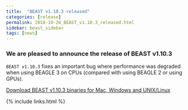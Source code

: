 ```yaml
---
title:  "BEAST v1.10.3 released"
categories: [release]
permalink: 2018-10-28_BEAST_v1.10.3_released.html
sidebar: beast_sidebar
tags: [news]
---
```


### We are pleased to announce the release of BEAST v1.10.3 ### 

`BEAST v1.10.3` fixes an important bug where performance was degraded when using BEAGLE 3 on CPUs (compared with using BEAGLE 2 or using GPUs).

[Download BEAST v1.10.3 binaries for Mac, Windows and UNIX/Linux](installing)

{% include links.html %}

